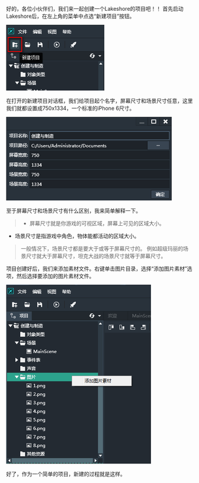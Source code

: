 好的，各位小伙伴们，我们来一起创建一个Lakeshore的项目吧！！
首先启动Lakeshore后，在左上角的菜单中点选“新建项目”按钮。

![](56de9c61247d3.png)

在打开的新建项目对话框，我们给项目起个名字，屏幕尺寸和场景尺寸任意，这里我们就都设置成750x1334，一个标准的iPhone 6尺寸。

![](56de9c6152b22.png)

至于屏幕尺寸和场景尺寸有什么区别，我来简单解释一下。
> - 屏幕尺寸就是你游戏的可视区域，屏幕上可见的区域大小。
- 场景尺寸是指游戏中角色，物体能都活动的区域大小。

> 一般情况下，场景尺寸都是要大于或等于屏幕尺寸的。
例如超级玛丽的场景尺寸就大于屏幕尺寸，坦克大战的场景尺寸就等于屏幕尺寸。

项目创建好后，我们来添加素材文件。右键单击图片目录，选择“添加图片素材”选项，然后选择要添加的图片素材文件。

![](56de9c60eb65c.png)

好了，作为一个简单的项目，新建的过程就是这样。